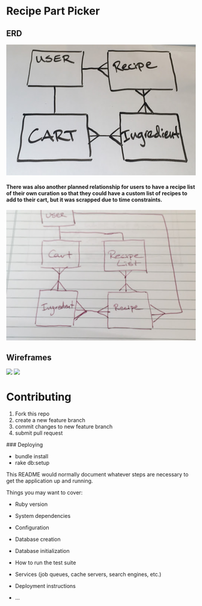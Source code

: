 # Recipe Part Picker







## ERD

<img src="./readme-images/ERD.jpg">

#### There was also another planned relationship for users to have a recipe list of their own curation so that they could have a custom list of recipes to add to their cart, but it was scrapped due to time constraints. 

<img src="./readme-images/planned-ERD.jpg">

## Wireframes

<img src="./readme-images/browse-wireframe">
<img src="./readme-images/chef-browse">











# Contributing
<ol>
	<li>
		Fork this repo
	</li>
	<li>
		create a new feature branch
	</li>
	<li>
		commit changes to new feature branch
	</li>
	<li>
		submit pull request
	</li>
</ol>
### Deploying
<ul>
	<li> bundle install</li>
	<li> rake db:setup</li>
</ul>




This README would normally document whatever steps are necessary to get the
application up and running.

Things you may want to cover:

* Ruby version

* System dependencies

* Configuration

* Database creation

* Database initialization

* How to run the test suite

* Services (job queues, cache servers, search engines, etc.)

* Deployment instructions

* ...
